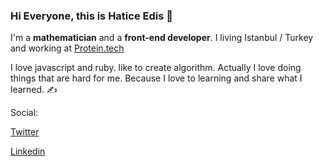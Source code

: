 ### Hi Everyone, this is Hatice Edis 👋

 I'm a **mathematician** and a **front-end developer**. I living Istanbul / Turkey and working at [Protein.tech](http://protein.tech)
 
I love javascript and ruby. 
like to create algorithm. Actually I love doing things that are hard for me. Because I love to learning and share what I learned. ✍️ 

Social:

[Twitter](https://twitter.com/edisdev)

[Linkedin](https://www.linkedin.com/in/edisdev/)
